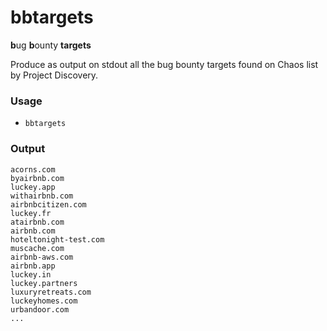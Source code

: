 # bbtargets

**b**ug **b**ounty **targets**

Produce as output on stdout all the bug bounty targets found on Chaos list by Project Discovery.  

### Usage

- `bbtargets`

### Output

```
acorns.com
byairbnb.com
luckey.app
withairbnb.com
airbnbcitizen.com
luckey.fr
atairbnb.com
airbnb.com
hoteltonight-test.com
muscache.com
airbnb-aws.com
airbnb.app
luckey.in
luckey.partners
luxuryretreats.com
luckeyhomes.com
urbandoor.com
...
```
